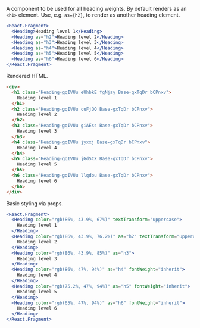 <!-- Description -->

A component to be used for all heading weights.
By default renders as an `<h1>` element.
Use, e.g. `as={h2}`, to render as another heading element.

<!-- Minimal JSX to showcase component -->

```jsx
<React.Fragment>
  <Heading>Heading level 1</Heading>
  <Heading as="h2">Heading level 2</Heading>
  <Heading as="h3">Heading level 3</Heading>
  <Heading as="h4">Heading level 4</Heading>
  <Heading as="h5">Heading level 5</Heading>
  <Heading as="h6">Heading level 6</Heading>
</React.Fragment>
```

Rendered HTML.

```html
<div>
  <h1 class="Heading-gqIVUu eUhbkE fgNjay Base-gxTqDr bCPnxv">
    Heading level 1
  </h1>
  <h2 class="Heading-gqIVUu cuFjQQ Base-gxTqDr bCPnxv">
    Heading level 2
  </h2>
  <h3 class="Heading-gqIVUu giAEss Base-gxTqDr bCPnxv">
    Heading level 3
  </h3>
  <h4 class="Heading-gqIVUu jyxxj Base-gxTqDr bCPnxv">
    Heading level 4
  </h4>
  <h5 class="Heading-gqIVUu jGdSCX Base-gxTqDr bCPnxv">
    Heading level 5
  </h5>
  <h6 class="Heading-gqIVUu llqdou Base-gxTqDr bCPnxv">
    Heading level 6
  </h6>
</div>
```

<!-- Cool styling example -->

Basic styling via props.

```jsx
<React.Fragment>
  <Heading color="rgb(86%, 43.9%, 67%)" textTransform="uppercase">
    Heading level 1
  </Heading>
  <Heading color="rgb(86%, 43.9%, 76.2%)" as="h2" textTransform="uppercase">
    Heading level 2
  </Heading>
  <Heading color="rgb(86%, 43.9%, 85%)" as="h3">
    Heading level 3
  </Heading>
  <Heading color="rgb(86%, 47%, 94%)" as="h4" fontWeight="inherit">
    Heading level 4
  </Heading>
  <Heading color="rgb(75.2%, 47%, 94%)" as="h5" fontWeight="inherit">
    Heading level 5
  </Heading>
  <Heading color="rgb(65%, 47%, 94%)" as="h6" fontWeight="inherit">
    Heading level 6
  </Heading>
</React.Fragment>
```
